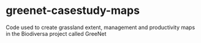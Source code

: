 # greenet-casestudy-maps
Code used to create grassland extent, management and productivity maps in the Biodiversa project called GreeNet
